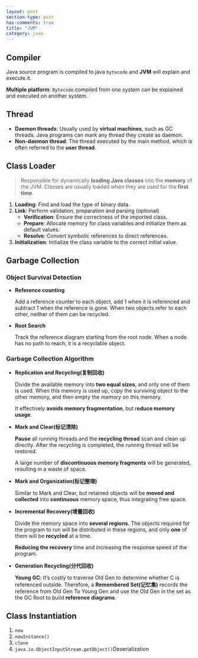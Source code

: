 ```yaml
---
layout: post
section-type: post
has-comments: true
title: "JVM"
category: java
---
```


## Compiler

Java source program is compiled to java `bytecode` and **JVM** will explain and execute it. 

**Multiple platform**: `Bytecode` compiled from one system can be explained and executed on another system.


## Thread

- **Daemon threads**: Usually used by **virtual machines**, such as GC threads. Java programs can mark any thread they create as daemon.
- **Non-daemon thread**: The thread executed by the main method, which is often referred to the **user thread**.

## Class Loader

> Responsible for dynamically **loading Java classes** into the **memory** of the JVM. Classes are usually loaded when they are used for the **first time**.
> 

1. **Loading**: Find and load the type of binary data.
2. **Link**: Perform validation, preparation and parsing (optional) 
    - **Verification**: Ensure the correctness of the imported class.
    - **Prepare**: Allocate memory for class variables and initialize them as default values.
    - **Resolve**: Convert symbolic references to direct references.
3. **Initialization**: Initialize the class variable to the correct initial value.


## Garbage Collection

### Object Survival Detection

- **Reference counting**
    
    Add a reference counter to each object, add 1 when it is referenced and subtract 1 when the reference is gone. When two objects refer to each other, neither of them can be recycled.
    
- **Root Search**
    
    Track the reference diagram starting from the root node. When a node has no path to reach, it is a recyclable object.
    

### Garbage Collection Algorithm

- **Replication and Recycling(复制回收)**
    
    Divide the available memory into **two equal sizes**, and only one of them is used. When this memory is used up, copy the surviving object to the other memory, and then empty the memory on this memory.
    
    It effectively **avoids memory fragmentation**, but r**educe memory usage**.
    
- **Mark and Clear(标记清除)**
    
    **Pause** all running threads and the **recycling thread** scan and clean up directly. After the recycling is completed, the running thread will be restored. 
    
    A large number of **discontinuous memory fragments** will be generated, resulting in a waste of space.
    
- **Mark and Organization(标记整理)**
    
    Similar to Mark and Clear, but retained objects will be **moved and collected** into **continuous** memory space, thus integrating free space.
    
- **Incremental Recovery(增量回收)**
    
    Divide the memory space into **several regions**. The objects required for the program to run will be distributed in these regions, and only **one** of them will be **recycled** at a time. 
    
    **Reducing the recovery** time and increasing the response speed of the program.
    
- **Generation Recycling(分代回收)**
        
    **Young GC**: It’s costly to traverse Old Gen to determine whether C is referenced outside. Therefore, a **Remembered Set(记忆集)** records the reference from Old Gen To Young Gen and use the Old Gen in the set as the GC Root to build **reference diagrams**.
    

## Class Instantiation

1. `new`
2. `newInstance()`
3. `clone`
4. `java.io.ObjectInputStream.getObject()`Deserialization